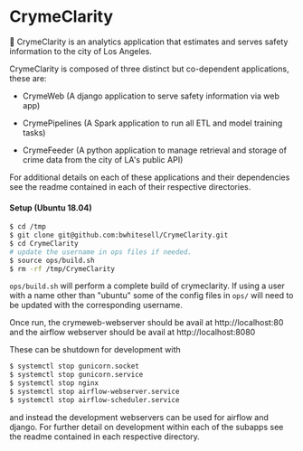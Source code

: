 # CrymeClarity
🚓 CrymeClarity is an analytics application that estimates and serves safety information to the city of Los Angeles.

CrymeClarity is composed of three distinct but co-dependent applications, these are:
  - CrymeWeb (A django application to serve safety information via web app)
  
  - CrymePipelines (A Spark application to run all ETL and model training tasks)
  
  - CrymeFeeder (A python application to manage retrieval and storage of crime data from the city of LA's public API)
  
For additional details on each of these applications and their dependencies see the readme contained in each of their respective directories.

#### Setup (Ubuntu 18.04)
```bash
$ cd /tmp
$ git clone git@github.com:bwhitesell/CrymeClarity.git
$ cd CrymeClarity
# update the username in ops files if needed.
$ source ops/build.sh
$ rm -rf /tmp/CrymeClarity
```
`ops/build.sh` will perform a complete build of crymeclarity. If using a user with a name other than "ubuntu" some of 
the config files in `ops/` will need to be updated with the corresponding username.

Once run, the crymeweb-webserver should be avail at http://localhost:80 and the airflow webserver
should be avail at http://localhost:8080

These can be shutdown for development with 
```bash
$ systemctl stop gunicorn.socket
$ systemctl stop gunicorn.service
$ systemctl stop nginx
$ systemctl stop airflow-webserver.service
$ systemctl stop airflow-scheduler.service
```

and instead the development webservers can be used for airflow and django. For further detail on 
development within each of the subapps see the readme contained in each respective directory.
 
 
 
 
